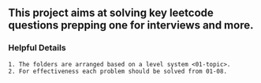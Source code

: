 ## This project aims at solving key leetcode questions prepping one for interviews and more.

### Helpful Details

    1. The folders are arranged based on a level system <01-topic>.
    2. For effectiveness each problem should be solved from 01-08.
